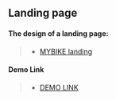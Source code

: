## Landing page

#### The design of a landing page:
> - [MYBIKE landing](https://www.figma.com/file/NZQAIydtHo5QkINyGLHNcq/BIKE-New-Version?node-id=0%3A1)

#### Demo Link
> - [DEMO LINK](https://tetianakostiuk1.github.io/layout_landing-page/)
